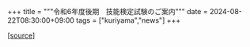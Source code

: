 +++
title = """令和6年度後期　技能検定試験のご案内"""
date = 2024-08-22T08:30:00+09:00
tags = ["kuriyama","news"]
+++


[[source]](https://www.town.kuriyama.hokkaido.jp/soshiki/51/19212.html)

